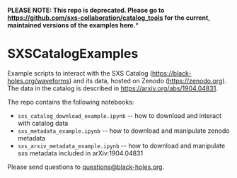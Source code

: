 **PLEASE NOTE: This repo is deprecated. Please go to https://github.com/sxs-collaboration/catalog_tools for the current, maintained versions of the examples here.***



# SXSCatalogExamples
Example scripts to interact with the SXS Catalog (https://black-holes.org/waveforms) and its data, hosted on Zenodo (https://zenodo.org). The data in the catalog is described in https://arxiv.org/abs/1904.04831.

The repo contains the following notebooks:
  * `sxs_catalog_download_example.ipynb` -- how to download and interact with catalog data
  * `sxs_metadata_example.ipynb` -- how to download and manipulate zenodo metadata
  * `sxs_arxiv_metadata_example.ipynb` -- how to download and manipulate sxs metadata included in arXiv:1904.04831

Please send questions to questions@black-holes.org.
